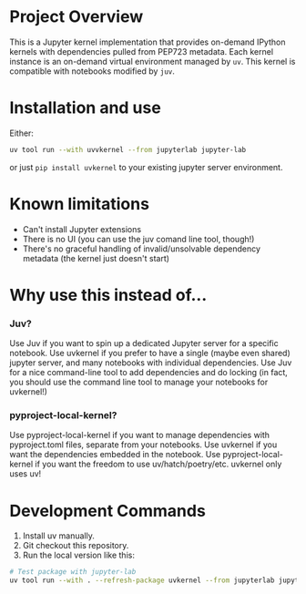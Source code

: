 # Project Overview
This is a Jupyter kernel implementation that provides on-demand IPython kernels with dependencies pulled from PEP723 metadata. Each kernel instance is an on-demand virtual environment managed by `uv`. This kernel is compatible with notebooks modified by `juv`.

# Installation and use
Either:
```bash
uv tool run --with uvvkernel --from jupyterlab jupyter-lab 
``` 
or just `pip install uvkernel` to your existing jupyter server environment.

# Known limitations
- Can't install Jupyter extensions
- There is no UI (you can use the juv comand line tool, though!)
- There's no graceful handling of invalid/unsolvable dependency metadata (the kernel just doesn't start)

# Why use this instead of...
### Juv?
Use Juv if you want to spin up a dedicated Jupyter server for a specific notebook. Use uvkernel if you prefer to have a single (maybe even shared) jupyter server, and many notebooks with individual dependencies. Use Juv for a nice command-line tool to add dependencies and do locking (in fact, you should use the command line tool to manage your notebooks for uvkernel!)

### pyproject-local-kernel?
Use pyproject-local-kernel if you want to manage dependencies with pyproject.toml files, separate from your notebooks. Use uvkernel if you want the dependencies embedded in the notebook. Use pyproject-local-kernel if you want the freedom to use uv/hatch/poetry/etc. uvkernel only uses uv!

# Development Commands
1. Install uv manually.
2. Git checkout this repository.
3. Run the local version like this:
```bash
# Test package with jupyter-lab
uv tool run --with . --refresh-package uvkernel --from jupyterlab jupyter-lab
```
